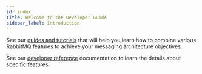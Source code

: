 ```yaml
---
id: index
title: Welcome to the Developer Guide
sidebar_label: Introduction
---
```


See our [guides and tutorials](guides/index) that will help you learn how to combine various RabbitMQ features to achieve your messaging architecture objectives.

See our [developer reference](reference/index) documentation to learn the details about specific features.